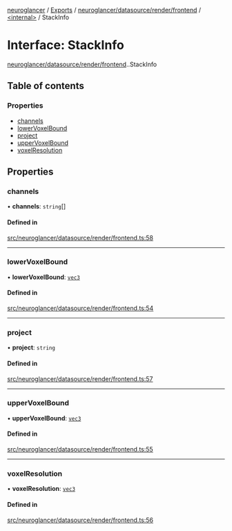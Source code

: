 [neuroglancer](../README.md) / [Exports](../modules.md) / [neuroglancer/datasource/render/frontend](../modules/neuroglancer_datasource_render_frontend.md) / [<internal\>](../modules/neuroglancer_datasource_render_frontend._internal_.md) / StackInfo

# Interface: StackInfo

[neuroglancer/datasource/render/frontend](../modules/neuroglancer_datasource_render_frontend.md).[<internal>](../modules/neuroglancer_datasource_render_frontend._internal_.md).StackInfo

## Table of contents

### Properties

- [channels](neuroglancer_datasource_render_frontend._internal_.StackInfo.md#channels)
- [lowerVoxelBound](neuroglancer_datasource_render_frontend._internal_.StackInfo.md#lowervoxelbound)
- [project](neuroglancer_datasource_render_frontend._internal_.StackInfo.md#project)
- [upperVoxelBound](neuroglancer_datasource_render_frontend._internal_.StackInfo.md#uppervoxelbound)
- [voxelResolution](neuroglancer_datasource_render_frontend._internal_.StackInfo.md#voxelresolution)

## Properties

### channels

• **channels**: `string`[]

#### Defined in

[src/neuroglancer/datasource/render/frontend.ts:58](https://github.com/ActiveBrainAtlas2/neuroglancer/blob/91617476/src/neuroglancer/datasource/render/frontend.ts#L58)

___

### lowerVoxelBound

• **lowerVoxelBound**: [`vec3`](../classes/neuroglancer_util_geom.vec3.md)

#### Defined in

[src/neuroglancer/datasource/render/frontend.ts:54](https://github.com/ActiveBrainAtlas2/neuroglancer/blob/91617476/src/neuroglancer/datasource/render/frontend.ts#L54)

___

### project

• **project**: `string`

#### Defined in

[src/neuroglancer/datasource/render/frontend.ts:57](https://github.com/ActiveBrainAtlas2/neuroglancer/blob/91617476/src/neuroglancer/datasource/render/frontend.ts#L57)

___

### upperVoxelBound

• **upperVoxelBound**: [`vec3`](../classes/neuroglancer_util_geom.vec3.md)

#### Defined in

[src/neuroglancer/datasource/render/frontend.ts:55](https://github.com/ActiveBrainAtlas2/neuroglancer/blob/91617476/src/neuroglancer/datasource/render/frontend.ts#L55)

___

### voxelResolution

• **voxelResolution**: [`vec3`](../classes/neuroglancer_util_geom.vec3.md)

#### Defined in

[src/neuroglancer/datasource/render/frontend.ts:56](https://github.com/ActiveBrainAtlas2/neuroglancer/blob/91617476/src/neuroglancer/datasource/render/frontend.ts#L56)
